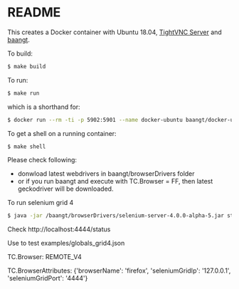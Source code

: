 README
======

This creates a Docker container with Ubuntu 18.04, [TightVNC Server](https://tightvnc.com) and [baangt](https://baangt.org).

To build:

```bash
$ make build
```

To run:

```bash
$ make run
```

which is a shorthand for:

```bash
$ docker run --rm -ti -p 5902:5901 --name docker-ubuntu baangt/docker-ubuntu-vnc:latest
```

To get a shell on a running container:

```bash
$ make shell
```

Please check following:

 - donwload latest webdrivers in baangt/browserDrivers folder
 - or if you run baangt and execute with TC.Browser = FF, then latest geckodriver will be downloaded.
 
To run selenium grid 4 
```bash
$ java -jar /baangt/browserDrivers/selenium-server-4.0.0-alpha-5.jar standalone
```

Check http://localhost:4444/status

Use to test examples/globals_grid4.json

TC.Browser: REMOTE_V4

TC.BrowserAttributes: {'browserName': 'firefox', 'seleniumGridIp': '127.0.0.1', 'seleniumGridPort': '4444'}
